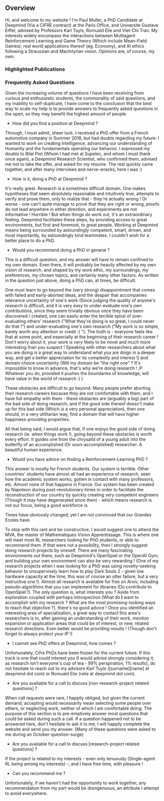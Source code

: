 ## Overview

Hi, and welcome to my website ! I'm Paul Muller, a PhD Candidate at Deepmind (Via a CIFRE contract) at the Paris Office, and Universite Gustave Eiffel, advised by Professors Karl Tuyls, Romuald Elie and Viet-Chi Tran. My interests widely encompass the interactions between Multiagent Reinforcement Learning and Game Theory (Which include Mean-Field Games), real world applications thereof (eg. Economy), and AI ethics following a Straussian and MacIntyrian vision. Opinions are, of course, my own.

### Highlighted Publications


### Frequently Asked Questions

Given the increasing volume of questions I have been receiving from curious and enthusiastic students, the commonality of said questions, and my inability to self-duplicate,  I have come to the conclusion that the best way to scale my help is to provide answers to frequently asked questions in the open, so they may benefit the highest amount of people.  

- How did you find a position at Deepmind ?

Through, I must admit, sheer luck. I received a PhD offer from a French automotive company in Summer 2018, but had doubts regarding my future: I wanted to work on creating Intelligence, advancing our understanding of Humanity and the fundamentals operating our behavior. I expressed my doubts to Bilal Piot (Whom I had met at Supelec, and whom I must thank once again), a Deepmind Research Scientist, who confirmed them, advised me not to take the offer, and asked for my resume. The rest quickly came together, and after many interviews and nerve-wracks, here I was :) 


- How is it, doing a PhD at Deepmind ?

It's really great. Research is a sometimes difficult domain. One makes hypotheses that seem absolutely reasonable and intuitively true, attempts to verify and prove them, only to realize that - they're actually wrong ! Or worse - one can't quite manage to prove that they are right or wrong, proofs do not lead anywhere in either direction, and experiments are not informative ! Horrible ! But when things do work out, it's an extraordinary feeling. Deepmind facilitates these steps, by providing access to great environments, but first and foremost, to great people. Working at Deepmind means being surrounded by astoundingly competent, smart, driven, and most importantly, by astoundingly kind teammates. I couldn't wish for a better place to do a PhD.


- Would you recommend doing a PhD in general ?

This is a difficult question, and my answer will have to remain confined to my own domain. Even there, it will probably be heavily affected by my own vision of research, and shaped by my work ethic, my surroundings, my preferences, my chosen topics, and certainly many other factors. As written in the question just above, doing a PhD can, at times, be difficult.

One must learn to go beyond the (very strong) disappointment that comes with failed and early-aborted ideas, and the despair that accompanies relevance uncertainty of one's work (Since judging the quality of anyone's research is difficult, and it is very easy to under-evaluate one's own contributions, since they seem trivially obvious once they have been discovered / created, one can easily enter the terrible spiral of over-evaluating others' research ("What they're doing is so great, I could never do that !") and under-evaluating one's own research ("My work is so simple, barely worth any attention or credit :( "). The truth is - everyone feels like that at some point, and especially at the beginning of their research career ! Don't worry about it, your work is very likely to be novel and much more interesting than you suspect ! Speaking with other researchers about what you are doing is a great way to understand what you are doign in a deeper way, and get a better appreciation for its complexity and interest !) and domain choice uncertainty (Will my domain be "the right one" ? It's impossible to know in advance, that's why we're doing research ! ;P Whatever you do, provided it pushes the boundaries of knowledge, will have value in the world of research :) )

These obstacles are difficult to go beyond. Many people prefer aborting their research careers because they are not comfortable with them, and I have full empathy with them - these obstacles are (arguably a big) part of the bad side of doing research, and if the good side thereof doesn't make up for this bad side (Which is a very personal appreciation), then one should, in a very utilitarian way, find a domain that will have higher happiness-providing properties.

All that being said, I would argue that, if one enjoys the good side of doing research (ie. when things work !), going beyond these obstacles is worth every effort. It guides one from the chrysalid of a young adult into the butterfly of an accomplished (Or soon-accomplished) researcher. A beautiful human experience.


- Would you have advice on finding a Reinforcement-Learning PhD ?

This answer is mostly for French students. Our system is terrible. Other countries' students have almost all had an experience of research, seen how the academic system works, gotten in contact with many professors, etc. Almost none of that happens in France. Our system has been created by Napoleon during post-revolutionary times in order to facilitate the reconstruction of our country by quickly creating very competent engineers (Though it may have degenerated since then) - which means research is not our focus, being a good workforce is.

Times have obviously changed; yet I am not convinced that our Grandes Ecoles have.

To stop with this rant and be constructive, I would suggest one to attend the MVA, the master of Mathematiques Vision Apprentissage. This is where one will meet most RL researchers looking for PhD students, or able to recommend them. If that were not a possibility, then I strongly suggest doing research projects by oneself. There are many fascinating environments out there, such as Deepmind's OpenSpiel or the OpenAI Gym; and building your own environment can also be very rewarding ! (One of my research projects when I was looking for a PhD was using novelty-seeking behavior to unsupervisely learn how to play Dark Souls 2 - given low hardware capacity at the time, this was of course an utter failure, but a very instructive one !). Almost all research is available for free on Arxiv, including pseudo-algorithms that you can implement for libraries (Do contribute to OpenSpiel !). The only question is, what interests you ? Aside from exploration coupled with perhaps introspection (What do **I** want to accomplish with my research ? What are the most promising-looking ways to reach that objective ?), there's no good advice ! Once you identified an interesting area of specialization, a great way to contact this area's researchers is to, after gaining an understanding of their work, mention expansion or application areas that could be of interest, or new, related research directions. Even better would be providing results ! (Though don't forget to always protect your IP !)


- I cannot see PhD offers at Deepmind, how comes ?

Unfortunately, Cifre PhDs have been frozen for the current future. If this track is one that could interest you (I would advise strongly considering it, as research isn't everyone's cup of tea - 99% perspiration, 1% results), do not hesitate to reach out to my advisors Karl Tuyls ([surname][name] at deepmind dot com) or Romuald Elie (relie at deepmind dot com). 


- Are you available for a call to discuss [non-research-project related questions] ?

When call requests were rare, I happily obliged, but given the current demand, accepting would necessarily mean selecting some people over others, or neglecting work, neither of which I am comfortable doing. The purpose of this section is to pre-emptively answer most questions that could be asked during such a call. If a question happened not to be answered here, don't hesitate to ask it to me, I will happily complete the website and send you my answer. (Many of these questions were asked to me during an October-question-surge)

- Are you available for a call to discuss [research-project related questions] ?

If the project is related to my interests - even only tenuously (Single-agent RL being among my interests) -, and I have free time, with pleasure !

- Can you recommend me ?

Unfortunately, if we haven't had the opportunity to work together, any recommendation from my part would be disingenuous, an attribute I attempt to avoid everywhere.
